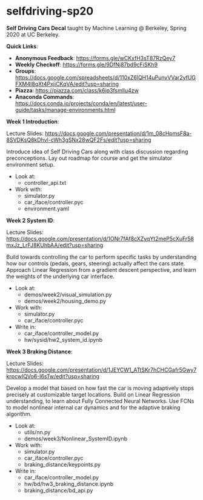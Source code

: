 # selfdriving-sp20

**Self Driving Cars Decal** taught by Machine Learning @ Berkeley, Spring 2020 at UC Berkeley.

**Quick Links**:
* **Anonymous Feedback**: https://forms.gle/wCKxfH3sT87RzQey7 
* **Weekly Checkoff**: https://forms.gle/9DfNj87bd9cFiSKh9
* **Groups**: https://docs.google.com/spreadsheets/d/110xZ6lQH14uPunvVVar2yfUGFXM4I8qXt4PxjiCKqVA/edit?usp=sharing
* **Piazza**: https://piazza.com/class/k6ip3fsmllu4zw
* **Anaconda Commands**: https://docs.conda.io/projects/conda/en/latest/user-guide/tasks/manage-environments.html


**Week 1 Introduction**:

Lecture Slides: https://docs.google.com/presentation/d/1m_08cHpmsF8a-8SVDKsQ8kDhvl-cWh3gSNx28wQF2Fs/edit?usp=sharing

Introduce idea of Self Driving Cars along with class discussion regarding preconceptions.  Lay out roadmap for course and get the simulator environment setup.
* Look at:
  * controller_api.txt
* Work with:
  * simulator.py
  * car_iface/controller.pyc
  * environment.yaml


**Week 2 System ID**:

Lecture Slides: https://docs.google.com/presentation/d/1ONr7fAf8cXZyqYt2meP5cXuFr58mxJz_LrFJ8KUhbAA/edit?usp=sharing

Build towards controlling the car to perform specific tasks by understanding how our controls (pedals, gears, steering) actually affect the cars state.  Approach Linear Regression from a gradient descent perspective, and learn the weights of the underlying car interface.

* Look at:
  * demos/week2/visual_simulation.py
  * demos/week2/housing_demo.py
* Work with:
  * simulator.py
  * car_iface/controller.pyc
* Write in:
  * car_iface/controller_model.py
  * hw/sysid/hw2_system_id.ipynb


**Week 3 Braking Distance**:

Lecture Slides: https://docs.google.com/presentation/d/1JEYCW1_ATtSKr7hCHCGafr5Gwy7krpcwIQVo6-I6sTw/edit?usp=sharing

Develop a model that based on how fast the car is moving adaptively stops precisely at customizable target locations.  Build on Linear Regression understanding, to learn about Fully Connected Neural Networks.  Use FCNs to model nonlinear internal car dynamics and for the adaptive braking algorithm.

* Look at:
  * utils/nn.py
  * demos/week3/Nonlinear_SystemID.ipynb
* Work with:
  * simulator.py
  * car_iface/controller.pyc
  * braking_distance/keypoints.py
* Write in:
  * car_iface/controller_model.py
  * hw/bd/hw3_braking_distance.ipynb
  * braking_distance/bd_api.py
  
